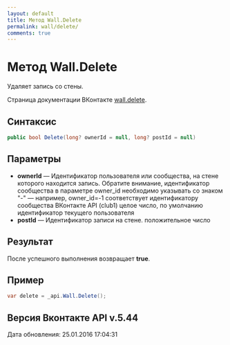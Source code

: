 ```yaml
---
layout: default
title: Метод Wall.Delete
permalink: wall/delete/
comments: true
---
```

# Метод Wall.Delete
Удаляет запись со стены.

Страница документации ВКонтакте [wall.delete](https://vk.com/dev/wall.delete).

## Синтаксис
``` csharp
public bool Delete(long? ownerId = null, long? postId = null)
```

## Параметры
+ **ownerId** — Идентификатор пользователя или сообщества, на стене которого находится запись. Обратите внимание, идентификатор сообщества в параметре owner_id необходимо указывать со знаком "-" — например, owner_id=-1 соответствует идентификатору сообщества ВКонтакте API (club1)  целое число, по умолчанию идентификатор текущего пользователя
+ **postId** — Идентификатор записи на стене. положительное число

## Результат
После успешного выполнения возвращает **true**.

## Пример
``` csharp
var delete = _api.Wall.Delete();
```

## Версия Вконтакте API v.5.44
Дата обновления: 25.01.2016 17:04:31
